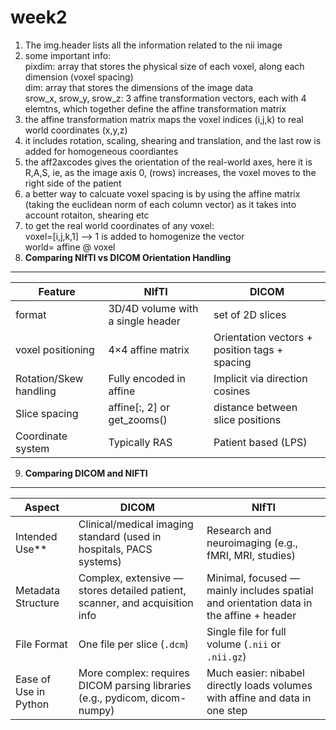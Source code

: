 # week2

1. The img.header lists all the information related to the nii image
2. some important info:  
pixdim: array that stores the physical size of each voxel, along each dimension (voxel spacing)  
dim: array that stores the dimensions of the image data   
srow_x, srow_y, srow_z: 3 affine transformation vectors, each with 4 elemtns, which together define the affine transformation matrix
3. the affine transformation matrix maps the voxel indices (i,j,k) to real world coordinates (x,y,z)
4. it includes rotation, scaling, shearing and translation, and the last row is added for homogeneous coordiantes
5. the aff2axcodes gives the orientation of the real-world axes, here it is R,A,S, ie, as the image axis 0, (rows) increases, the voxel moves to the right side of the patient
6. a better way to calcuate voxel spacing is by using the affine matrix (taking the euclidean norm of each column vector) as it takes into account rotaiton, shearing etc
7. to get the real world coordinates of any voxel:  
voxel=[i,j,k,1] --> 1 is added to homogenize the vector  
world= affine @ voxel
8. **Comparing NIfTI vs DICOM Orientation Handling**
---------------------------------------------------

| Feature                  | **NIfTI**                              | **DICOM**                                          |
|--------------------------|----------------------------------------|----------------------------------------------------|
| format                   | 3D/4D volume with a single header             |  set of 2D slices
| voxel positioning        | 4×4 affine matrix                  | Orientation vectors + position tags + spacing           |
| Rotation/Skew handling   | Fully encoded in affine             | Implicit via direction cosines                  |
| Slice spacing            | affine[:, 2] or get_zooms()       | distance between slice positions  |
| Coordinate system        | Typically RAS                      | Patient based (LPS)               |

9. **Comparing DICOM and NIFTI**
------------------------------------------------------
| **Aspect**                  | **DICOM**                                   | **NIfTI**                                 |
|--------------------------------|------------------------------------------------|-------------------------------------------|
| Intended Use**            | Clinical/medical imaging standard (used in hospitals, PACS systems)                        | Research and neuroimaging (e.g., fMRI, MRI, studies)                                       |
| Metadata Structure     | Complex, extensive — stores detailed patient, scanner, and acquisition info               | Minimal, focused — mainly includes spatial and orientation data in the affine + header    |
| File Format    | One file per slice (`.dcm`)              | Single file for full volume (`.nii` or `.nii.gz`)                                         |
| Ease of Use in Python   | More complex: requires DICOM parsing libraries (e.g., pydicom, dicom-numpy) | Much easier: nibabel directly loads volumes with affine and data in one step            |